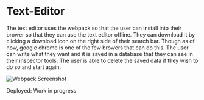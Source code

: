 # Text-Editor

The text editor uses the webpack so that the user can install into their brower so that they can use the text editor offline. They can download it by clicking a download icon on the right side of their search bar. Though as of now, google chrome is one of the few browers that can do this. The user can write what they want and it is saved in a database that they can see in their inspector tools. The user is able to delete the saved data if they wish to do so and start again. 

![Webpack Screenshot](https://user-images.githubusercontent.com/107017473/199166666-b2c67268-e244-4c4e-9fd0-fca515a1533b.png)

Deployed: Work in progress
